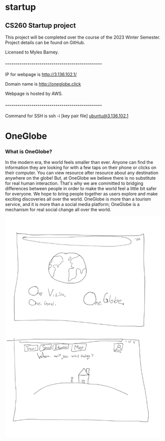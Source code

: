# startup
## CS260 Startup project

This project will be completed over the course of the 2023 Winter Semester.
Project details can be found on GitHub.

Licensed to Myles Barney.
#### ------------------------------------------------

IP for webpage is http://3.136.102.1/

Domain name is http://oneglobe.click


Webpage is hosted by AWS.
#### ------------------------------------------------
Command for SSH is ssh -i [key pair file] ubuntu@3.136.102.1


# OneGlobe
### What is OneGlobe?

In the modern era, the world feels smaller than ever.  Anyone can find the information they are looking for with a few taps on their phone or clicks on their computer.  You can view resource after resource about any destination anywhere on the globe!  But, at OneGlobe we believe there is no substitute for real human interaction.  That's why we are committed to bridging differences between people in order to make the world feel a little bit safer for everyone. We hope to bring people together as users explore and make exciting discoveries all over the world.  OneGlobe is more than a tourism service, and it is more than a social media platform; OneGlobe is a mechanism for real social change all over the world.

![Mockup_1](Images/Mockup_1.jpg)
